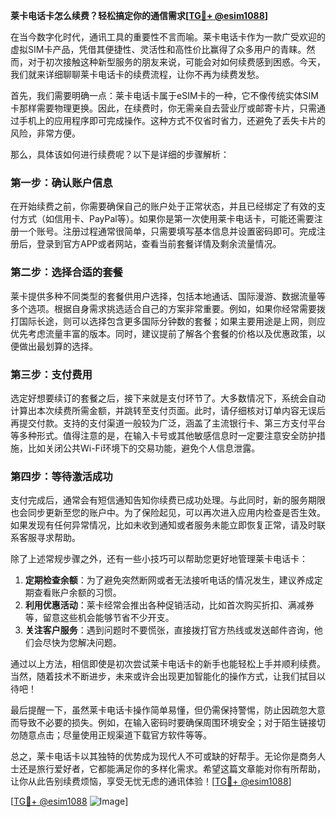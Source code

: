 **莱卡电话卡怎么续费？轻松搞定你的通信需求[[TG💪+ @esim1088](https://t.me/s/esim1088)]**

在当今数字化时代，通讯工具的重要性不言而喻。莱卡电话卡作为一款广受欢迎的虚拟SIM卡产品，凭借其便捷性、灵活性和高性价比赢得了众多用户的青睐。然而，对于初次接触这种新型服务的朋友来说，可能会对如何续费感到困惑。今天，我们就来详细聊聊莱卡电话卡的续费流程，让你不再为续费发愁。

首先，我们需要明确一点：莱卡电话卡属于eSIM卡的一种，它不像传统实体SIM卡那样需要物理更换。因此，在续费时，你无需亲自去营业厅或邮寄卡片，只需通过手机上的应用程序即可完成操作。这种方式不仅省时省力，还避免了丢失卡片的风险，非常方便。

那么，具体该如何进行续费呢？以下是详细的步骤解析：

### **第一步：确认账户信息**
在开始续费之前，你需要确保自己的账户处于正常状态，并且已经绑定了有效的支付方式（如信用卡、PayPal等）。如果你是第一次使用莱卡电话卡，可能还需要注册一个账号。注册过程通常很简单，只需要填写基本信息并设置密码即可。完成注册后，登录到官方APP或者网站，查看当前套餐详情及剩余流量情况。

### **第二步：选择合适的套餐**
莱卡提供多种不同类型的套餐供用户选择，包括本地通话、国际漫游、数据流量等多个选项。根据自身需求挑选适合自己的方案非常重要。例如，如果你经常需要拨打国际长途，则可以选择包含更多国际分钟数的套餐；如果主要用途是上网，则应优先考虑流量丰富的版本。同时，建议提前了解各个套餐的价格以及优惠政策，以便做出最划算的选择。

### **第三步：支付费用**
选定好想要续订的套餐之后，接下来就是支付环节了。大多数情况下，系统会自动计算出本次续费所需金额，并跳转至支付页面。此时，请仔细核对订单内容无误后再提交付款。支持的支付渠道一般较为广泛，涵盖了主流银行卡、第三方支付平台等多种形式。值得注意的是，在输入卡号或其他敏感信息时一定要注意安全防护措施，比如关闭公共Wi-Fi环境下的交易功能，避免个人信息泄露。

### **第四步：等待激活成功**
支付完成后，通常会有短信通知告知你续费已成功处理。与此同时，新的服务期限也会同步更新至您的账户中。为了保险起见，可以再次进入应用内检查是否生效。如果发现有任何异常情况，比如未收到通知或者服务未能立即恢复正常，请及时联系客服寻求帮助。

除了上述常规步骤之外，还有一些小技巧可以帮助您更好地管理莱卡电话卡：

1. **定期检查余额**：为了避免突然断网或者无法接听电话的情况发生，建议养成定期查看账户余额的习惯。
2. **利用优惠活动**：莱卡经常会推出各种促销活动，比如首次购买折扣、满减券等，留意这些机会能够节省不少开支。
3. **关注客户服务**：遇到问题时不要慌张，直接拨打官方热线或发送邮件咨询，他们会尽快为您解决问题。

通过以上方法，相信即使是初次尝试莱卡电话卡的新手也能轻松上手并顺利续费。当然，随着技术不断进步，未来或许会出现更加智能化的操作方式，让我们拭目以待吧！

最后提醒一下，虽然莱卡电话卡操作简单易懂，但仍需保持警惕，防止因疏忽大意而导致不必要的损失。例如，在输入密码时要确保周围环境安全；对于陌生链接切勿随意点击；尽量使用正规渠道下载官方软件等等。

总之，莱卡电话卡以其独特的优势成为现代人不可或缺的好帮手。无论你是商务人士还是旅行爱好者，它都能满足你的多样化需求。希望这篇文章能对你有所帮助，让你从此告别续费烦恼，享受无忧无虑的通讯体验！[[TG💪+ @esim1088](https://t.me/s/esim1088)]

[[TG💪+ @esim1088](https://t.me/s/esim1088) ![Image](https://i.postimg.cc/4NQfJmqS/Snipaste-2025-05-13-00-14-12.png)]